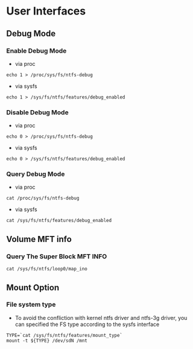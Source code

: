 # User Interfaces
## Debug Mode
### Enable Debug Mode
- via proc
```
echo 1 > /proc/sys/fs/ntfs-debug
```
- via sysfs
```
echo 1 > /sys/fs/ntfs/features/debug_enabled 
```
### Disable Debug Mode
- via proc
```
echo 0 > /proc/sys/fs/ntfs-debug
```
- via sysfs
```
echo 0 > /sys/fs/ntfs/features/debug_enabled 
```
### Query Debug Mode
- via proc
```
cat /proc/sys/fs/ntfs-debug
```
- via sysfs
```
cat /sys/fs/ntfs/features/debug_enabled 
```
## Volume MFT info
### Query The Super Block MFT INFO
```
cat /sys/fs/ntfs/loop0/map_ino 
```
## Mount Option
### File system type
- To avoid the confliction with kernel ntfs driver and ntfs-3g driver, you can specified the FS type according to the sysfs interface
```
TYPE=`cat /sys/fs/ntfs/features/mount_type`
mount -t ${TYPE} /dev/sdN /mnt
```
